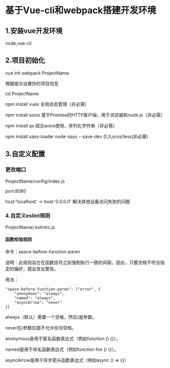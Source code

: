 # 基于Vue-cli和webpack搭建开发环境

## 1.安装vue开发环境

node,vue-cli

## 2.项目初始化

vue init webpack ProjectName

根据提示设置你的项目信息

cd ProjectName

npm install vuex      全局状态管理（非必需）

npm install axios     基于Promise的HTTP客户端，用于浏览器和node.js（非必需）

npm install qs        结合axios使用，序列化字符串（非必需）

npm install sass-loader node-sass --save-dev    引入scss/less(非必需)

## 3.自定义配置

### 更改端口

ProjectName/config/index.js

port:8080

host:'localhost'   ->     host:'0.0.0.0'    解决其他设备访问失败的问题

### 4.自定义eslint规则

ProjectName/.eslintrc.js

#### 函数检验规则

命令：space-before-function-paren

说明：此规则旨在在函数括号之前强制执行一致的间距，因此，只要空格不符合指定的偏好，就会发出警告。

用法：

    "space-before-function-paren": ["error", {
        "anonymous": "always",
        "named": "always",
        "asyncArrow": "never"
    }]

always（默认）需要一个空格，然后(是参数。

never在(参数后面不允许任何空格。

anonymous是用于匿名函数表达式（例如function () {}）。

named是用于命名函数表达式（例如function foo () {}）。

asyncArrow是用于异步箭头函数表达式（例如async () => {}）